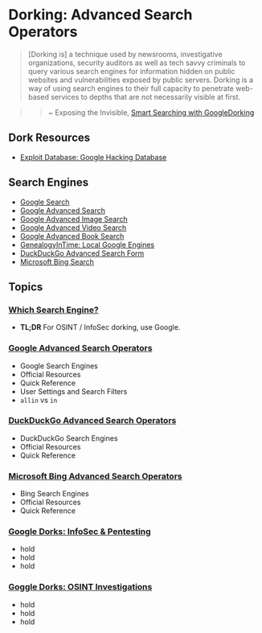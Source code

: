# Dorking: Advanced Search Operators

> [Dorking is] a technique used by newsrooms, investigative organizations, security auditors as well as tech savvy criminals to query various search engines for information hidden on public websites and vulnerabilities exposed by public servers. Dorking is a way of using search engines to their full capacity to penetrate web-based services to depths that are not necessarily visible at first.

>> ~ Exposing the Invisible, [Smart Searching with GoogleDorking](https://exposingtheinvisible.org/en/guides/google-dorking/)

## Dork Resources

* [Exploit Database: Google Hacking Database](https://www.exploit-db.com/google-hacking-database)

## Search Engines

* [Google Search](https://google.com)
* [Google Advanced Search](https://www.google.com/advanced_search)
* [Google Advanced Image Search](https://www.google.com/advanced_image_search)
* [Google Advanced Video Search](https://www.google.com/advanced_video_search)
* [Google Advanced Book Search](http://google.com/advanced_book_search)
* [GenealogyInTime: Local Google Engines](http://www.genealogyintime.com/articles/country-guide-to-google-search-engines-page3.html)
* [DuckDuckGo Advanced Search Form]()
* [Microsoft Bing Search](https://www.bing.com/)


## Topics

### [Which Search Engine?](which-search-engine.md) 

* **TL;DR** For OSINT / InfoSec dorking, use Google. 

### [Google Advanced Search Operators](google.md)

* Google Search Engines
* Official Resources
* Quick Reference
* User Settings and Search Filters
* `allin` vs `in`

### [DuckDuckGo Advanced Search Operators](duckduckgo.md)

* DuckDuckGo Search Engines
* Official Resources
* Quick Reference

### [Microsoft Bing Advanced Search Operators](bing.md)

* Bing Search Engines
* Official Resources
* Quick Reference

### [Google Dorks: InfoSec & Pentesting](infosec.md)

* hold
* hold
* hold

### [Goggle Dorks: OSINT Investigations](osint.md)

* hold
* hold
* hold
